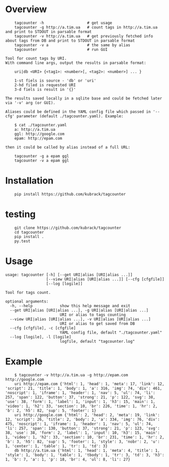 # Overview
```
	tagcounter -h 					# get usage
	tagcounter -g http://a.tim.ua 	# count tags in http://a.tim.ua and print to STDOUT in parsable format
	tagcounter -v http://a.tim.ua 	# get previously fetched info about tags from DB and print to STDOUT in parsable format
	tagcounter -v a 				# the same by alias
	tagcounter 						# run GUI
```

	Tool for count tags by URI.
	With command line args, output the results in parsable format:
```
	uri|db <URI> {<tag1>: <number>[, <tag2>: <number>] ... }
```
		1-st fiels is source - 'db' or 'uri'
		2-hd filed is requested URI
		3-d fiels is result in '{}'

	The results saved locally in a sqlite base and could be fetched later via '-v' arg (or GUI).
	
	Aliases could be defined in the YAML config file which passed in '--cfg' parameter (default ./tagcounter.yaml). Example:
```
	$ cat ./tagcounter.yaml
	a: http://a.tim.ua
	ggl: http://google.com
	epam: http://epam.com
```
	then it could be called by alias instead of a full URL:
```
	tagcounter -g a epam ggl
	tagcounter -v a epam ggl
```


# Installation
```
	pip install https://github.com/kubrack/tagcounter
```

# testing
```
	git clone https://github.com/kubrack/tagcounter
	cd tagcounter
	pip install .
	py.test
```

# Usage
```
usage: tagcounter [-h] [--get URI|alias [URI|alias ...]]
                  [--view URI|alias [URI|alias ...]] [--cfg [cfgfile]]
                  [--log [logile]]

Tool for tags count.

optional arguments:
  -h, --help            show this help message and exit
  --get URI|alias [URI|alias ...], -g URI|alias [URI|alias ...]
                        URI or alias to tags counting
  --view URI|alias [URI|alias ...], -v URI|alias [URI|alias ...]
                        URI or alias to get saved from DB
  --cfg [cfgfile], -c [cfgfile]
                        YAML config file, default "./tagcounter.yaml"
  --log [logile], -l [logile]
                        logfile, default "tagcounter.log"
```

# Example
```
	$ tagcounter -v http://a.tim.ua -g http://epam.com http://google.com
	uri http://epam.com {'html': 1, 'head': 1, 'meta': 17, 'link': 12, 'script': 21, 'title': 1, 'body': 1, 'a': 316, 'img': 74, 'div': 461, 'noscript': 1, 'iframe': 1, 'header': 1, 'nav': 5, 'ul': 74, 'li': 257, 'span': 122, 'button': 37, 'strong': 21, 'p': 122, 'svg': 38, 'use': 38, 'form': 1, 'label': 1, 'input': 1, 'h3': 15, 'main': 1, 'video': 1, 'h2': 33, 'section': 10, 'br': 226, 'time': 1, 'hr': 2, 'b': 2, 'h5': 82, 'sup': 5, 'footer': 1}
	uri http://google.com {'html': 2, 'head': 2, 'meta': 19, 'link': 12, 'script': 26, 'title': 2, 'body': 2, 'a': 334, 'img': 76, 'div': 475, 'noscript': 1, 'iframe': 1, 'header': 1, 'nav': 5, 'ul': 74, 'li': 257, 'span': 130, 'button': 37, 'strong': 21, 'p': 123, 'svg': 38, 'use': 38, 'form': 2, 'label': 1, 'input': 10, 'h3': 15, 'main': 1, 'video': 1, 'h2': 33, 'section': 10, 'br': 231, 'time': 1, 'hr': 2, 'b': 3, 'h5': 82, 'sup': 5, 'footer': 1, 'style': 3, 'nobr': 2, 'u': 1, 'center': 1, 'table': 1, 'tr': 1, 'td': 3}
	db http://a.tim.ua {'html': 1, 'head': 1, 'meta': 4, 'title': 1, 'style': 1, 'body': 1, 'table': 1, 'tbody': 1, 'tr': 3, 'td': 3, 'h3': 1, 'b': 7, 'a': 1, 'p': 18, 'br': 4, 'ul': 8, 'li': 27}
```
